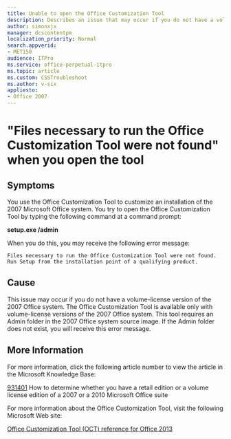 ```yaml
---
title: Unable to open the Office Customization Tool
description: Describes an issue that may occur if you do not have a volume-license version of the 2007 Office system.
author: simonxjx
manager: dcscontentpm
localization_priority: Normal
search.appverid: 
- MET150
audience: ITPro
ms.service: office-perpetual-itpro
ms.topic: article
ms.custom: CSSTroubleshoot
ms.author: v-six
appliesto:
- Office 2007
---
```


# "Files necessary to run the Office Customization Tool were not found" when you open the tool

## Symptoms

You use the Office Customization Tool to customize an installation of the 2007 Microsoft Office system. You try to open the Office Customization Tool by typing the following command at a command prompt:

**setup.exe /admin**

When you do this, you may receive the following error message:

```asciidoc
Files necessary to run the Office Customization Tool were not found. Run Setup from the installation point of a qualifying product.
```

## Cause

This issue may occur if you do not have a volume-license version of the 2007 Office system. The Office Customization Tool is available only with volume-license versions of the 2007 Office system. This tool requires an Admin folder in the 2007 Office system source image. If the Admin folder does not exist, you will receive this error message.

## More Information

For more information, click the following article number to view the article in the Microsoft Knowledge Base:

[931401](https://support.microsoft.com/help/931401) How to determine whether you have a retail edition or a volume license edition of a 2007 or a 2010 Microsoft Office suite

For more information about the Office Customization Tool, visit the following Microsoft Web site:

[Office Customization Tool (OCT) reference for Office 2013](https://technet.microsoft.com/library/cc179097.aspx)
